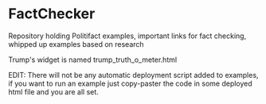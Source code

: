 # FactChecker
Repository holding Politifact examples, important links for fact checking, whipped up examples based on research

Trump's widget is named trump_truth_o_meter.html

EDIT: There will not be any automatic deployment script added to examples, if you want to run an example just copy-paster the code  in some deployed html file and you are all set. 
